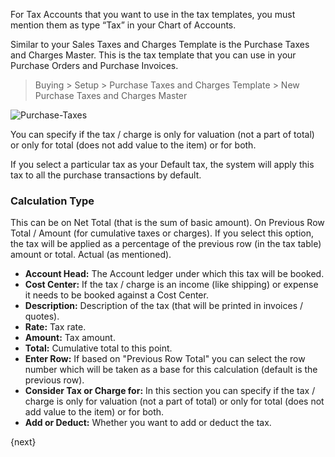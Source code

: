 For Tax Accounts that you want to use in the tax templates, you must mention
them as type “Tax” in your Chart of Accounts.

Similar to your Sales Taxes and Charges Template is the Purchase Taxes and
Charges Master. This is the tax template that you can use in your Purchase
Orders and Purchase Invoices.

> Buying > Setup > Purchase Taxes and Charges Template > New Purchase Taxes and Charges
Master

![Purchase-Taxes](/assets/manual_erpnext_com/old_images/erpnext/purchase-taxes.png)

  

You can specify if the tax / charge is only for valuation (not a part of
total) or only for total (does not add value to the item) or for both.

If you select a particular tax as your Default tax, the system will apply this
tax to all the purchase transactions by default. 

### Calculation Type

This can be on Net Total (that is the sum of basic amount). On Previous Row
Total / Amount (for cumulative taxes or charges). If you select this option,
the tax will be applied as a percentage of the previous row (in the tax table)
amount or total. Actual (as mentioned).

  * **Account Head:** The Account ledger under which this tax will be booked.
  * **Cost Center:** If the tax / charge is an income (like shipping) or expense it needs to be booked against a Cost Center.
  * **Description:** Description of the tax (that will be printed in invoices / quotes).
  * **Rate:** Tax rate.
  * **Amount:** Tax amount.
  * **Total:** Cumulative total to this point.
  * **Enter Row:** If based on "Previous Row Total" you can select the row number which will be taken as a base for this calculation (default is the previous row).
  * **Consider Tax or Charge for:** In this section you can specify if the tax / charge is only for valuation (not a part of total) or only for total (does not add value to the item) or for both.
  * **Add or Deduct:** Whether you want to add or deduct the tax.

{next}
